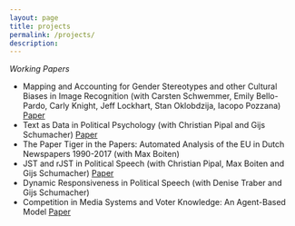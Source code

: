 ```yaml
---
layout: page
title: projects
permalink: /projects/
description:
---
```




*Working Papers*
- Mapping and Accounting for Gender Stereotypes and other Cultural Biases in Image Recognition (with Carsten Schwemmer, Emily Bello-Pardo, Carly Knight, Jeff Lockhart, Stan Oklobdzija, Iacopo Pozzana) [Paper](https://osf.io/preprints/socarxiv/as25q/)
- Text as Data in Political Psychology (with Christian Pipal and Gijs Schumacher) [Paper](https://osf.io/p5mdq/)
- The Paper Tiger in the Papers: Automated Analysis of the EU in Dutch Newspapers 1990-2017 (with Max Boiten)
- JST and rJST in Political Speech (with Christian Pipal, Max Boiten and Gijs Schumacher) [Paper](https://osf.io/e56tu/)
- Dynamic Responsiveness in Political Speech (with Denise Traber and Gijs Schumacher)
- Competition in Media Systems and Voter Knowledge: An Agent-Based Model [Paper](https://osf.io/u7wbr/)

